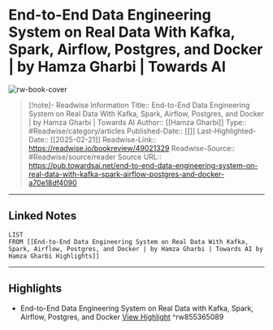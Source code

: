 # End-to-End Data Engineering System on Real Data With Kafka, Spark, Airflow, Postgres, and Docker | by Hamza Gharbi | Towards AI

![rw-book-cover](https://readwise-assets.s3.amazonaws.com/media/uploaded_book_covers/profile_174804/1Kv6zwokNHIj0oEdz1bHbsg.png)
<br>
>[!note]- Readwise Information
>Title:: End-to-End Data Engineering System on Real Data With Kafka, Spark, Airflow, Postgres, and Docker | by Hamza Gharbi | Towards AI
>Author:: [[Hamza Gharbi]]
>Type:: #Readwise/category/articles
>Published-Date:: [[]]
>Last-Highlighted-Date:: [[2025-02-21]]
>Readwise-Link:: https://readwise.io/bookreview/49021329
>Readwise-Source:: #Readwise/source/reader
>Source URL:: https://pub.towardsai.net/end-to-end-data-engineering-system-on-real-data-with-kafka-spark-airflow-postgres-and-docker-a70e18df4090
--- 

## Linked Notes
```dataview
LIST
FROM [[End-to-End Data Engineering System on Real Data With Kafka, Spark, Airflow, Postgres, and Docker | by Hamza Gharbi | Towards AI by Hamza Gharbi Highlights]]
```

---

## Highlights
- End-to-End Data Engineering System on Real Data with Kafka, Spark, Airflow, Postgres, and Docker [View Highlight](https://readwise.io/open/855365089) ^rw855365089
